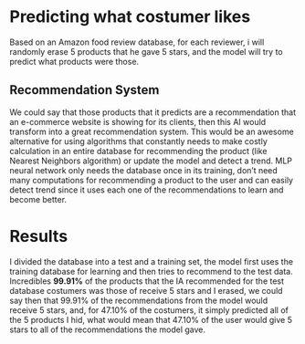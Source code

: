 # Predicting what costumer likes

Based on an Amazon food review database, for each reviewer, i will randomly erase 5 products that he gave 5 stars, and the model will try to predict what products were those.

## Recommendation System

We could say that those products that it predicts are a recommendation that an e-commerce website is showing for its clients, then this AI would transform into a great recommendation system. This would be an awesome alternative for using algorithms that constantly needs to make costly calculation in an entire database for recommending the product (like Nearest Neighbors algorithm) or update the model and detect a trend. MLP neural network only needs the database once in its training, don’t need many computations for recommending a product to the user and can easily detect trend since it uses each one of the recommendations to learn and become better.

# Results

I divided the database into a test and a training set, the model first uses the training database for learning and then tries to recommend to the test data. Incredibles **99.91%** of the products that the IA recommended for the test database costumers was those of receive 5 stars and I erased, we could say then that 99.91% of the recommendations from the model would receive 5 stars, and, for 47.10% of the costumers, it simply predicted all of the 5 products I hid, what would mean that 47.10% of the user would give 5 stars to all of the recommendations the model gave.
